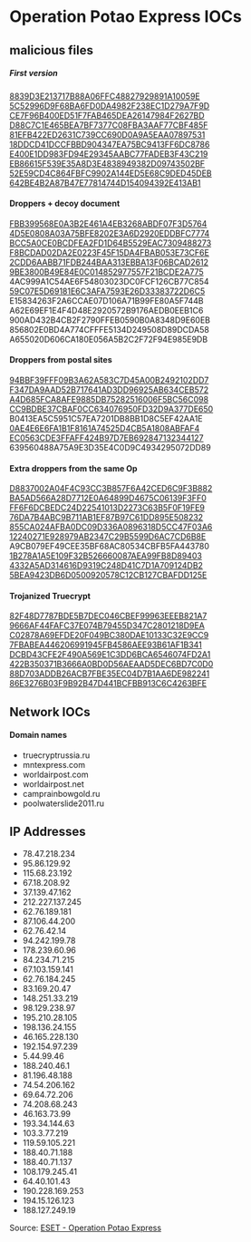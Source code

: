 # Operation Potao Express IOCs

## malicious files

##### First version
[8839D3E213717B88A06FFC48827929891A10059E](https://www.virustotal.com/es/file/ab8d308fd59a8db8a130fcfdb6db56c4f7717877c465be98f71284bdfccdfa25/analysis/)   
[5C52996D9F68BA6FD0DA4982F238EC1D279A7F9D](https://www.virustotal.com/es/file/945c594aee1b5bd0f3a72abe8f5a3df74fc6ca686887db5e40fe859e3fc90bb1/analysis/)  
[CE7F96B400ED51F7FAB465DEA26147984F2627BD](https://www.virustotal.com/es/file/1fe6af3d704d2fc0c7acd58b069a31eec866668ec6e25f52354e6e61266db8db/analysis/)  
[D88C7C1E465BEA7BF7377C08FBA3AAF77CBF485F](https://www.virustotal.com/es/file/244c181eb442fefcf1e1daf900896bee6569481c0e885e3c63efeef86cd64c55/analysis/)    
[81EFB422ED2631C739CC690D0A9A5EAA07897531](https://www.virustotal.com/es/file/887a721254486263f1f3f25f3c677da62ef5c062c3afa7ef70c895bc8b17b424/analysis/)  
[18DDCD41DCCFBBD904347EA75BC9413FF6DC8786](https://www.virustotal.com/es/file/76c7c67274cf5384615a120e69be3af64cc31d9c4f05ff2031120612443c8360/analysis/)  
[E400E1DD983FD94E29345AABC77FADEB3F43C219](https://www.virustotal.com/es/file/fcfdcbdd60f105af1362cfeb3decbbbbe09d5fc82bde6ee8dfd846b2b844f972/analysis/)  
[EB86615F539E35A8D3E4838949382D09743502BF](https://www.virustotal.com/es/file/b22a614a291111398657cf8d1fa64fa50ed9c66c66a0b09d08c53972c6536766/analysis/)  
[52E59CD4C864FBFC9902A144ED5E68C9DED45DEB](https://www.virustotal.com/es/file/2ff0941fe3514abc12484ad2853d22fd7cb36469a313b5ecb6ef0c6391cf78ab/analysis/)  
[642BE4B2A87B47E77814744D154094392E413AB1](https://www.virustotal.com/es/file/54a76f5cd5a32ed7d5fa78e5d8311bafc0de57a475bc2fddc23ee4b3510b9d44/analysis/)  

#### Droppers + decoy document
[FBB399568E0A3B2E461A4EB3268ABDF07F3D5764](https://www.virustotal.com/es/file/15760f0979f2ba1b4d991f19e8b59fc1e61632fcc88755a4d147c0f5d47965c5/analysis/)  
[4D5E0808A03A75BFE8202E3A6D2920EDDBFC7774](https://www.virustotal.com/es/file/dbc1b98b1df1d9c2dc8a5635682ed44a91df6359264ed63370724afa9f19c7ee/analysis/)  
[BCC5A0CE0BCDFEA2FD1D64B5529EAC7309488273](https://www.virustotal.com/es/file/cf3b0d8e9a7d0ad32351ade0c52de583b5ca2f72e5af4adbf638c81f4ad8fbcb/analysis/)  
[F8BCDAD02DA2E0223F45F15DA4FBAB053E73CF6E](https://www.virustotal.com/es/file/4328b06093a4ad01f828dc837053cb058fe00f3a7fd5cfb9d1ff7feb7ebb8e32/analysis/)  
[2CDD6AABB71FDB244BAA313EBBA13F06BCAD2612](https://www.virustotal.com/es/file/b9c285f485421177e616a148410ddc5b02e43f0af375d3141b7e829f7d487bfd/analysis/)  
[9BE3800B49E84E0C014852977557F21BCDE2A775](https://www.virustotal.com/es/file/61dd8b60ac35e91771d9ed4f337cd63e0aa6d0a0c5a17bb28cac59b3c21c24a9/analysis/)  
4AC999A1C54AE6F54803023DC0FCF126CB77C854  
[59C07E5D69181E6C3AFA7593E26D33383722D6C5](https://www.virustotal.com/es/file/6a06ececc8912c1c8a9060e1922f83e383c79e0ab36145b71bfcfc6dd15880f9/analysis/)  
E15834263F2A6CCAE07D106A71B99FE80A5F744B  
A62E69EF1E4F4D48E2920572B9176AEDB0EEB1C6  
900AD432B4CB2F2790FFEB0590B0A8348D9E60EB  
856802E0BD4A774CFFFE5134D249508D89DCDA58  
A655020D606CA180E056A5B2C2F72F94E985E9DB  

#### Droppers from postal sites
[94BBF39FFF09B3A62A583C7D45A00B2492102DD7](https://www.virustotal.com/es/file/aa23a93d2fed81daacb93ea7ad633426e04fcd063ff2ea6c0af5649c6cfa0385/analysis/)  
[F347DA9AAD52B717641AD3DD96925AB634CEB572](https://www.virustotal.com/es/file/d6f126ab387f1d856672c730991573385c5746c7c84738ab97b13c897063ff4a/analysis/)  
[A4D685FCA8AFE9885DB75282516006F5BC56C098](https://www.virustotal.com/es/file/8bc189dee0a71b3a8a1767e95cc726e13808ed7d2e9546a9d6b6843cea5eb3bd/analysis/)  
[CC9BDBE37CBAF0CC634076950FD32D9A377DE650](https://www.virustotal.com/es/file/4dcf14c41b31f8accf9683917bfc9159b9178d6fe36227195fabc232909452af/analysis/)  
B0413EA5C5951C57EA7201DB8BB1D8C5EF42AA1E  
[0AE4E6E6FA1B1F8161A74525D4CB5A1808ABFAF4](https://www.virustotal.com/es/file/048621ecf8f25133b2b09d512bb0fe15fc274ec7cb2ccc966aeb44d7a88beb5b/analysis/)  
[EC0563CDE3FFAFF424B97D7EB692847132344127](https://www.virustotal.com/es/file/c66955f667e9045ea5591ebf9b59246ad86227f174ea817d1398815a292b8c88/analysis/)  
639560488A75A9E3D35E4C0D9C4934295072DD89  

#### Extra droppers from the same Op
[D8837002A04F4C93CC3B857F6A42CED6C9F3B882](https://www.virustotal.com/es/file/29dfc81b400a1400782623c618cb1d507f5d17bb13de44f123a333093648048f/analysis/)  
[BA5AD566A28D7712E0A64899D4675C06139F3FF0](https://www.virustotal.com/es/file/793a8ce811f423dfde47a5f44ae50e19e7e41ad055e56c7345927eac951e966b/analysis/)  
[FF6F6DCBEDC24D22541013D2273C63B5F0F19FE9](https://www.virustotal.com/es/file/904bb2efe661f654425e691b7748556e558a636d4f25c43af9d2d4dfbe83262e/analysis/)  
[76DA7B4ABC9B711AB1EF87B97C61DD895E508232](https://www.virustotal.com/es/file/d2c11706736fda2b178ac388206472fd8d050e0f13568c84b37683423acd155d/analysis/)  
[855CA024AFBA0DC09D336A0896318D5CC47F03A6](https://www.virustotal.com/es/file/4e88b8b121d768c611fe16ae1f008502b2191edc6f2ee84fef7b12b4d86fe000/analysis/)  
[12240271E928979AB2347C29B5599D6AC7CD6B8E](https://www.virustotal.com/es/file/b62589ee5ba94d15edcf8613e3d57255dd7a12fce6d2dbd660fd7281ce6234f4/analysis/)  
A9CB079EF49CEE35BF68AC80534CBFB5FA443780  
[1B278A1A5E109F32B526660087AEA99FB8D89403](https://www.virustotal.com/es/file/2de76a3c07344ce322151dbb42febdff97ade8176466a3af07e5280bd859a186/analysis/)  
[4332A5AD314616D9319C248D41C7D1A709124DB2](https://www.virustotal.com/es/file/97afe4b12a9fed40ad20ab191ba0a577f5a46cbfb307e118a7ae69d04adc2e2d/analysis/)  
[5BEA9423DB6D0500920578C12CB127CBAFDD125E](https://www.virustotal.com/es/file/f1f61a0f9488be3925665f8063006f90fab1bf0bd0b6ff5f7799f8995ff8960e/analysis/)  

#### Trojanized Truecrypt
[82F48D7787BDE5B7DEC046CBEF99963EEEB821A7](https://www.virustotal.com/es/file/fe3547f0e052c71f872bf09cdc1654137ee68f878fc6d5a78df16a13e6de1768/analysis/)  
[9666AF44FAFC37E074B79455D347C2801218D9EA](https://www.virustotal.com/es/file/a3a43bbc69e24c0bc3ab06fbf3ccc35cf8687e2862f86fb0d269258b68c710c9/analysis/)  
[C02878A69EFDE20F049BC380DAE10133C32E9CC9](https://www.virustotal.com/es/file/b8844e5b72971fe67d2905e77ddaa3366ae1c3bead92be6effd58691bc1ff8ec/analysis/)  
[7FBABEA446206991945FB4586AEE93B61AF1B341](https://www.virustotal.com/es/file/42028874fae37ad9dc89eb37149ecb1e6439869918309a07f056924c1b981def/analysis/)  
[DCBD43CFE2F490A569E1C3DD6BCA6546074FD2A1](https://www.virustotal.com/es/file/c7212d249b5eb7e2cea948a173ce96e1d2b8c44dcc2bb1d101dce64bb3f5becc/analysis/)  
[422B350371B3666A0BD0D56AEAAD5DEC6BD7C0D0](https://www.virustotal.com/es/file/4c01ffcc90e6271374b34b252fefb5d6fffda29f6ad645a879a159f78e095979/analysis/)  
[88D703ADDB26ACB7FBE35EC04D7B1AA6DE982241](https://www.virustotal.com/es/file/5de8c04a77e37dc1860da490453085506f8aa378fbc7d811128694d8581b89ba/analysis/)  
[86E3276B03F9B92B47D441BCFBB913C6C4263BFE](https://www.virustotal.com/es/file/73aae05fab96290cabbe4b0ec561d2f6d79da71834509c4b1f4b9ae714159b42/analysis/)  


## Network IOCs
#### Domain names
* truecryptrussia.ru
* mntexpress.com
* worldairpost.com
* worldairpost.net
* camprainbowgold.ru
* poolwaterslide2011.ru
## IP Addresses
* 78.47.218.234
* 95.86.129.92
* 115.68.23.192
* 67.18.208.92
* 37.139.47.162
* 212.227.137.245
* 62.76.189.181
* 87.106.44.200
* 62.76.42.14
* 94.242.199.78
* 178.239.60.96
* 84.234.71.215
* 67.103.159.141
* 62.76.184.245
* 83.169.20.47
* 148.251.33.219
* 98.129.238.97
* 195.210.28.105
* 198.136.24.155
* 46.165.228.130
* 192.154.97.239
* 5.44.99.46
* 188.240.46.1
* 81.196.48.188
* 74.54.206.162
* 69.64.72.206
* 74.208.68.243
* 46.163.73.99
* 193.34.144.63
* 103.3.77.219
* 119.59.105.221
* 188.40.71.188
* 188.40.71.137
* 108.179.245.41
* 64.40.101.43
* 190.228.169.253
* 194.15.126.123
* 188.127.249.19

Source: [ESET - Operation Potao Express](https://www.welivesecurity.com/wp-content/uploads/2015/07/Operation-Potao-Express_final_v2.pdf)
